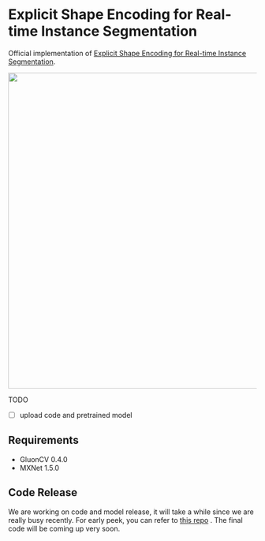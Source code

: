 # Explicit Shape Encoding for Real-time Instance Segmentation

Official implementation of [Explicit Shape Encoding for Real-time Instance Segmentation](#).

<p align='center'>
    <img src="quality.png", width="640">
</p>

TODO

- [ ] upload code and pretrained model

## Requirements

- GluonCV 0.4.0
- MXNet 1.5.0

## Code Release
We are working on code and model release, it will take a while since we are really busy recently.
For early peek, you can refer to [this repo](https://github.com/wanghaiyangMIT/ESE-SEG) .
The final code will be coming up very soon.
